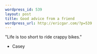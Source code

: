 ```yaml
--- 
wordpress_id: 539
layout: post
title: Good advice from a friend
wordpress_url: http://ericgar.com/?p=539
---
```

"Life is too short to ride crappy bikes."
   - Casey
